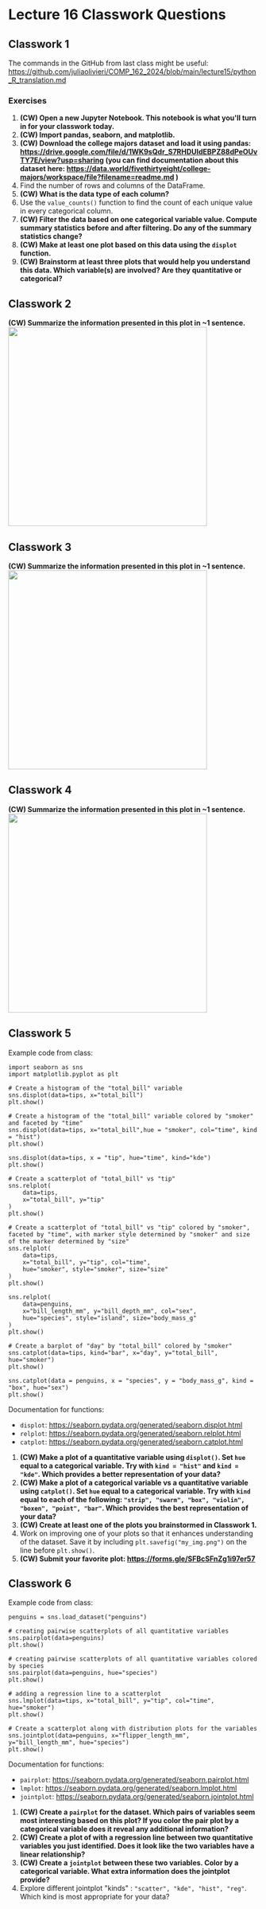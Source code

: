 # Lecture 16 Classwork Questions

## Classwork 1

The commands in the GitHub from last class might be useful: https://github.com/juliaolivieri/COMP_162_2024/blob/main/lecture15/python_R_translation.md

### Exercises 

1. **(CW) Open a new Jupyter Notebook. This notebook is what you'll turn in for your classwork today.**
1. **(CW) Import pandas, seaborn, and matplotlib.**
1. **(CW) Download the college majors dataset and load it using pandas: https://drive.google.com/file/d/1WK9sQdr_S7RHDUIdEBPZ88dPeOUvTY7E/view?usp=sharing (you can find documentation about this dataset here: https://data.world/fivethirtyeight/college-majors/workspace/file?filename=readme.md
)**
1. Find the number of rows and columns of the DataFrame.
1. **(CW) What is the data type of each column?**
1. Use the `value_counts()`  function to find the count of each unique value in every categorical column.
1. **(CW) Filter the data based on one categorical variable value. Compute summary statistics before and after filtering. Do any of the summary statistics change?**
1. **(CW) Make at least one plot based on this data using the `displot` function.**
1. **(CW) Brainstorm at least three plots that would help you understand this data. Which variable(s) are involved? Are they quantitative or categorical?**

## Classwork 2

**(CW) Summarize the information presented in this plot in ~1 sentence.**
<img src="https://raw.githubusercontent.com/juliaolivieri/COMP_162_2024/main/lecture16/flipper_density.png" height="400" />

## Classwork 3

**(CW) Summarize the information presented in this plot in ~1 sentence.**
<img src="https://raw.githubusercontent.com/juliaolivieri/COMP_162_2024/main/lecture16/example_scatter.png" height="400" />

## Classwork 4

**(CW) Summarize the information presented in this plot in ~1 sentence.**
<img src="https://raw.githubusercontent.com/juliaolivieri/COMP_162_2024/main/lecture16/example_box.png" height="400" />

## Classwork 5

Example code from class:

```
import seaborn as sns
import matplotlib.pyplot as plt

# Create a histogram of the "total_bill" variable
sns.displot(data=tips, x="total_bill")
plt.show()

# Create a histogram of the "total_bill" variable colored by "smoker" and faceted by "time"
sns.displot(data=tips, x="total_bill",hue = "smoker", col="time", kind = "hist")
plt.show()

sns.displot(data=tips, x = "tip", hue="time", kind="kde")
plt.show()

# Create a scatterplot of "total_bill" vs "tip"
sns.relplot(
    data=tips,
    x="total_bill", y="tip"
)
plt.show()

# Create a scatterplot of "total_bill" vs "tip" colored by "smoker", faceted by "time", with marker style determined by "smoker" and size of the marker determined by "size"
sns.relplot(
    data=tips,
    x="total_bill", y="tip", col="time",
    hue="smoker", style="smoker", size="size"
)
plt.show()

sns.relplot(
    data=penguins,
    x="bill_length_mm", y="bill_depth_mm", col="sex",
    hue="species", style="island", size="body_mass_g"
)
plt.show()

# Create a barplot of "day" by "total_bill" colored by "smoker"
sns.catplot(data=tips, kind="bar", x="day", y="total_bill", hue="smoker")
plt.show()

sns.catplot(data = penguins, x = "species", y = "body_mass_g", kind = "box", hue="sex")
plt.show()
```

Documentation for functions:
* `displot`: https://seaborn.pydata.org/generated/seaborn.displot.html
* `relplot`: https://seaborn.pydata.org/generated/seaborn.relplot.html
* `catplot`: https://seaborn.pydata.org/generated/seaborn.catplot.html


1. **(CW) Make a plot of a quantitative variable using `displot()`. Set `hue` equal to a categorical variable. Try with `kind = "hist"` and `kind = "kde"`. Which provides a better representation of your data?**
1. **(CW) Make a plot of a categorical variable vs a quantitative variable using `catplot()`. Set `hue` equal to a categorical variable. Try with `kind` equal to each of the following: `"strip", "swarm", "box", "violin", "boxen", "point", "bar"`. Which provides the best representation of your data?**
1. **(CW) Create at least one of the plots you brainstormed in Classwork 1.**
1. Work on improving one of your plots so that it enhances understanding of the dataset. Save it by including `plt.savefig("my_img.png")` on the line before `plt.show()`.
1. **(CW) Submit your favorite plot: https://forms.gle/SFBcSFnZg1i97er57**

## Classwork 6

Example code from class:
```
penguins = sns.load_dataset("penguins")

# creating pairwise scatterplots of all quantitative variables
sns.pairplot(data=penguins)
plt.show()

# creating pairwise scatterplots of all quantitative variables colored by species
sns.pairplot(data=penguins, hue="species")
plt.show()

# adding a regression line to a scatterplot
sns.lmplot(data=tips, x="total_bill", y="tip", col="time", hue="smoker")
plt.show()

# Create a scatterplot along with distribution plots for the variables
sns.jointplot(data=penguins, x="flipper_length_mm", y="bill_length_mm", hue="species")
plt.show()
```

Documentation for functions:
* `pairplot`: https://seaborn.pydata.org/generated/seaborn.pairplot.html
*  `lmplot`: https://seaborn.pydata.org/generated/seaborn.lmplot.html
* `jointplot`: https://seaborn.pydata.org/generated/seaborn.jointplot.html


1. **(CW) Create a `pairplot` for the dataset. Which pairs of variables seem most interesting based on this plot? If you color the pair plot by a categorical variable does it reveal any additional information?**
1. **(CW) Create a plot of with a regression line between two quantitative variables you just identified. Does it look like the two variables have a linear relationship?**
1. **(CW) Create a `jointplot` between these two variables. Color by a categorical variable. What extra information does the jointplot provide?**
1. Explore different jointplot "kinds" : `"scatter", "kde", "hist", "reg"`. Which kind is most appropriate for your data?
